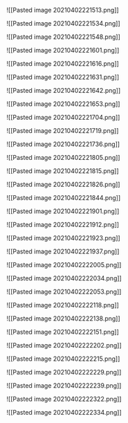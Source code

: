 ![[Pasted image 20210402221513.png]]

![[Pasted image 20210402221534.png]]

![[Pasted image 20210402221548.png]]

![[Pasted image 20210402221601.png]]

![[Pasted image 20210402221616.png]]

![[Pasted image 20210402221631.png]]

![[Pasted image 20210402221642.png]]

![[Pasted image 20210402221653.png]]

![[Pasted image 20210402221704.png]]

![[Pasted image 20210402221719.png]]

![[Pasted image 20210402221736.png]]

![[Pasted image 20210402221805.png]]

![[Pasted image 20210402221815.png]]

![[Pasted image 20210402221826.png]]

![[Pasted image 20210402221844.png]]

![[Pasted image 20210402221901.png]]

![[Pasted image 20210402221912.png]]

![[Pasted image 20210402221923.png]]

![[Pasted image 20210402221937.png]]

![[Pasted image 20210402222005.png]]

![[Pasted image 20210402222034.png]]

![[Pasted image 20210402222053.png]]

![[Pasted image 20210402222118.png]]

![[Pasted image 20210402222138.png]]

![[Pasted image 20210402222151.png]]

![[Pasted image 20210402222202.png]]

![[Pasted image 20210402222215.png]]

![[Pasted image 20210402222229.png]]

![[Pasted image 20210402222239.png]]

![[Pasted image 20210402222322.png]]

![[Pasted image 20210402222334.png]]
